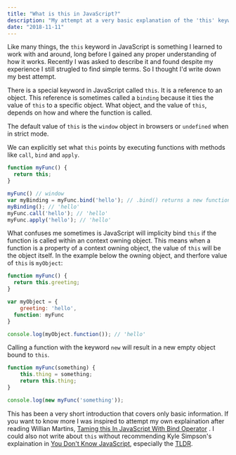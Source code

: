 ```yaml
---
title: "What is this in JavaScript?"
description: "My attempt at a very basic explanation of the 'this' keyword in JavaScript."
date: "2018-11-11"
---
```


Like many things, the `this` keyword in JavaScript is something I learned to work with and around, long before I gained any proper understanding of how it works. Recently I was asked to describe it and found despite my experience I still strugled to find simple terms. So I thought I'd write down my best attempt.

There is a special keyword in JavaScript called `this`. It is a reference to an object. This reference is sometimes called a `binding` because it ties the value of `this` to a specific object. What object, and the value of `this`, depends on how and where the function is called.

The default value of `this` is the `window` object in browsers or `undefined` when in strict mode. 

We can explicitly set what `this` points by executing functions with methods like `call`, `bind` and `apply`. 

```javascript
function myFunc() {
  return this;
}

myFunc() // window
var myBinding = myFunc.bind('hello'); // .bind() returns a new function with a different binding
myBinding(); // 'hello'
myFunc.call('hello'); // 'hello'
myFunc.apply('hello'); // 'hello'
```

What confuses me sometimes is JavaScript will implicity bind `this` if the function is called within an context owning object. This means when a function is a property of a context owning object, the value of `this` will be the object itself. In the example below the owning object, and therfore value of `this` is `myObject`:  

```javascript
function myFunc() {
  return this.greeting;
}

var myObject = {
	greeting: 'hello',
  function: myFunc
}

console.log(myObject.function()); // 'hello'
```

Calling a function with the keyword `new` will result in a new empty object bound to `this`. 

```javascript
function myFunc(something) {
	this.thing = something;
	return this.thing;
}

console.log(new myFunc('something'));
```

This has been a very short introduction that covers only basic information. If you want to know more I was inspired to attempt my own explaination after reading Willian Martins, [Taming this In JavaScript With Bind Operator](https://www.smashingmagazine.com/2018/10/taming-this-javascript-bind-operator/) . I could also not write about `this` without recommending Kyle Simpson's explaination in [You Don't Know JavaScript](https://github.com/getify/You-Dont-Know-JS/blob/master/this%20%26%20object%20prototypes/ch2.md), especially the [TLDR](https://github.com/getify/You-Dont-Know-JS/blob/master/this%20%26%20object%20prototypes/ch2.md#review-tldr).


